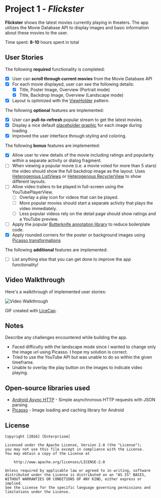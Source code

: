 # Project 1 - *Flickster*

**Flickster** shows the latest movies currently playing in theaters. The app utilizes the Movie Database API to display images and basic information about these movies to the user.

Time spent: **8-10** hours spent in total

## User Stories

The following **required** functionality is completed:

* [x] User can **scroll through current movies** from the Movie Database API
* [x] For each movie displayed, user can see the following details:
  * [x] Title, Poster Image, Overview (Portrait mode)
  * [x] Title, Backdrop Image, Overview (Landscape mode)
* [x] Layout is optimized with the [ViewHolder](http://guides.codepath.com/android/Using-an-ArrayAdapter-with-ListView#improving-performance-with-the-viewholder-pattern) pattern.

The following **optional** features are implemented:

* [x] User can **pull-to-refresh** popular stream to get the latest movies.
* [x] Display a nice default [placeholder graphic](http://guides.codepath.com/android/Displaying-Images-with-the-Picasso-Library#configuring-picasso) for each image during loading.
* [x] Improved the user interface through styling and coloring.

The following **bonus** features are implemented:

* [x] Allow user to view details of the movie including ratings and popularity within a separate activity or dialog fragment.
* [ ] When viewing a popular movie (i.e. a movie voted for more than 5 stars) the video should show the full backdrop image as the layout.  Uses [Heterogenous ListViews](http://guides.codepath.com/android/Implementing-a-Heterogenous-ListView) or [Heterogenous RecyclerView](http://guides.codepath.com/android/Heterogenous-Layouts-inside-RecyclerView) to show different layouts.
* [ ] Allow video trailers to be played in full-screen using the YouTubePlayerView.
    * [ ] Overlay a play icon for videos that can be played.
    * [ ] More popular movies should start a separate activity that plays the video immediately.
    * [ ] Less popular videos rely on the detail page should show ratings and a YouTube preview.
* [ ] Apply the popular [Butterknife annotation library](http://guides.codepath.com/android/Reducing-View-Boilerplate-with-Butterknife) to reduce boilerplate code.
* [x] Apply rounded corners for the poster or background images using [Picasso transformations](https://guides.codepath.com/android/Displaying-Images-with-the-Picasso-Library#other-transformations)

The following **additional** features are implemented:

* [ ] List anything else that you can get done to improve the app functionality!

## Video Walkthrough

Here's a walkthrough of implemented user stories:

<img src='http://i.imgur.com/qoCsk7O.gif' title='Video Walkthrough' width='' alt='Video Walkthrough' />

GIF created with [LiceCap](http://www.cockos.com/licecap/).

## Notes

Describe any challenges encountered while building the app.

 - Faced difficulty with the landscape mode since I wanted to change only the image url using Picasso. I hope my solution is correct.
 - Tried to use the YouTube API but was unable to do so within the given timeframe.
 - Unable to overlay the play button on the images to indicate video playing.
 
## Open-source libraries used

- [Android Async HTTP](https://github.com/loopj/android-async-http) - Simple asynchronous HTTP requests with JSON parsing
- [Picasso](http://square.github.io/picasso/) - Image loading and caching library for Android

## License

    Copyright [2016] [Enterprisom]

    Licensed under the Apache License, Version 2.0 (the "License");
    you may not use this file except in compliance with the License.
    You may obtain a copy of the License at

        http://www.apache.org/licenses/LICENSE-2.0

    Unless required by applicable law or agreed to in writing, software
    distributed under the License is distributed on an "AS IS" BASIS,
    WITHOUT WARRANTIES OR CONDITIONS OF ANY KIND, either express or implied.
    See the License for the specific language governing permissions and
    limitations under the License.
